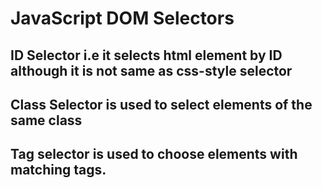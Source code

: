 # JavaScript DOM Selectors

## ID Selector i.e it selects html element by ID although it is not same as css-style selector

## Class Selector is used to select elements of the same class

## Tag selector is used to choose elements with matching tags.